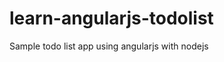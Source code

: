 learn-angularjs-todolist
========================

Sample todo list app using angularjs with nodejs
